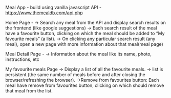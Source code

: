 Meal App - build using vanilla javascript
API - https://www.themealdb.com/api.php

Home Page -
-> Search any meal from the API and display search results on the frontend (like google suggestions)
-> Each search result of the meal have a favourite button, clicking on which the meal should be added to “My favourite meals” (a list).
-> On clicking any particular search result (any meal), open a new page with more information about that meal(meal page)

Meal Detail Page -
-> Information about the meal like its name, photo, instructions, etc

My favourite meals Page
-> Display a list of all the favourite meals.
-> list is persistent (the same number of meals before and after closing the browser/refreshing the browser).
->Remove from favourites button: Each meal have remove from favourites button, clicking on which should remove that meal from the list.
